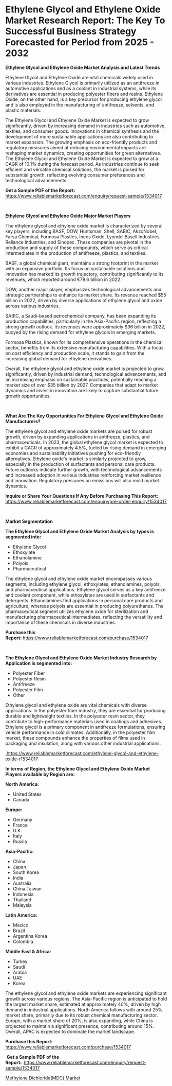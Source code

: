 <p><h1>Ethylene Glycol and Ethylene Oxide Market Research Report: The Key To Successful Business Strategy Forecasted for Period from 2025 - 2032</h1></p><p><strong>Ethylene Glycol and Ethylene Oxide Market Analysis and Latest Trends</strong></p>
<p><p>Ethylene Glycol and Ethylene Oxide are vital chemicals widely used in various industries. Ethylene Glycol is primarily utilized as an antifreeze in automotive applications and as a coolant in industrial systems, while its derivatives are essential in producing polyester fibers and resins. Ethylene Oxide, on the other hand, is a key precursor for producing ethylene glycol and is also employed in the manufacturing of antifreeze, solvents, and plastic materials.</p><p>The Ethylene Glycol and Ethylene Oxide Market is expected to grow significantly, driven by increasing demand in industries such as automotive, textiles, and consumer goods. Innovations in chemical synthesis and the development of more sustainable applications are also contributing to market expansion. The growing emphasis on eco-friendly products and regulatory measures aimed at reducing environmental impacts are reshaping market dynamics, creating opportunities for green alternatives. The Ethylene Glycol and Ethylene Oxide Market is expected to grow at a CAGR of 10.1% during the forecast period. As industries continue to seek efficient and versatile chemical solutions, the market is poised for substantial growth, reflecting evolving consumer preferences and technological advancements.</p></p>
<p><strong>Get a Sample PDF of the Report:&nbsp;</strong> <a href="https://www.reliablemarketforecast.com/enquiry/request-sample/1534017?utm_campaign=1130&utm_medium=2&utm_source=Github&utm_content=ia&utm_term=02022025&utm_id=ethylene-glycol-and-ethylene-oxide">https://www.reliablemarketforecast.com/enquiry/request-sample/1534017</a></p>
<p>&nbsp;</p>
<p><strong>Ethylene Glycol and Ethylene Oxide Major Market Players</strong></p>
<p><p>The ethylene glycol and ethylene oxide market is characterized by several key players, including BASF, DOW, Huntsman, Shell, SABIC, AkzoNobel, Farsa Chemical, Formosa Plastics, Ineos Oxide, LyondellBasell Industries, Reliance Industries, and Sinopec. These companies are pivotal in the production and supply of these compounds, which serve as critical intermediates in the production of antifreeze, plastics, and textiles.</p><p>BASF, a global chemical giant, maintains a strong footprint in the market with an expansive portfolio. Its focus on sustainable solutions and innovation has marked its growth trajectory, contributing significantly to its revenues, which reported around €78.6 billion in 2022.</p><p>DOW, another major player, emphasizes technological advancements and strategic partnerships to enhance its market share. Its revenue reached $55 billion in 2022, driven by diverse applications of ethylene glycol and oxide across various industries.</p><p>SABIC, a Saudi-based petrochemical company, has been expanding its production capabilities, particularly in the Asia-Pacific region, reflecting a strong growth outlook. Its revenues were approximately $36 billion in 2022, buoyed by the rising demand for ethylene glycols in emerging markets.</p><p>Formosa Plastics, known for its comprehensive operations in the chemical sector, benefits from its extensive manufacturing capabilities. With a focus on cost efficiency and production scale, it stands to gain from the increasing global demand for ethylene derivatives.</p><p>Overall, the ethylene glycol and ethylene oxide market is projected to grow significantly, driven by industrial demand, technological advancements, and an increasing emphasis on sustainable practices, potentially reaching a market size of over $35 billion by 2027. Companies that adapt to market dynamics and invest in innovation are likely to capture substantial future growth opportunities.</p></p>
<p>&nbsp;</p>
<p><strong>What Are The Key Opportunities For Ethylene Glycol and Ethylene Oxide Manufacturers?</strong></p>
<p><p>The ethylene glycol and ethylene oxide markets are poised for robust growth, driven by expanding applications in antifreeze, plastics, and pharmaceuticals. In 2023, the global ethylene glycol market is expected to exhibit a CAGR of approximately 4.5%, fueled by rising demand in emerging economies and sustainability initiatives pushing for eco-friendly alternatives. Ethylene oxide's market is similarly projected to grow, especially in the production of surfactants and personal care products. Future outlooks indicate further growth, with technological advancements and increased adoption in various industries reinforcing market resilience and innovation. Regulatory pressures on emissions will also mold market dynamics.</p></p>
<p><strong>Inquire or Share Your Questions If Any Before Purchasing This Report:</strong> <a href="https://www.reliablemarketforecast.com/enquiry/pre-order-enquiry/1534017?utm_campaign=1130&utm_medium=2&utm_source=Github&utm_content=ia&utm_term=02022025&utm_id=ethylene-glycol-and-ethylene-oxide">https://www.reliablemarketforecast.com/enquiry/pre-order-enquiry/1534017</a></p>
<p>&nbsp;</p>
<p><strong>Market Segmentation</strong></p>
<p><strong>The Ethylene Glycol and Ethylene Oxide Market Analysis by types is segmented into:</strong></p>
<p><ul><li>Ethylene Glycol</li><li>Ethoxylate</li><li>Ethanolamine</li><li>Polyols</li><li>Pharmaceutical</li></ul></p>
<p><p>The ethylene glycol and ethylene oxide market encompasses various segments, including ethylene glycol, ethoxylates, ethanolamines, polyols, and pharmaceutical applications. Ethylene glycol serves as a key antifreeze and coolant component, while ethoxylates are used in surfactants and detergents. Ethanolamines find applications in personal care products and agriculture, whereas polyols are essential in producing polyurethanes. The pharmaceutical segment utilizes ethylene oxide for sterilization and manufacturing pharmaceutical intermediates, reflecting the versatility and importance of these chemicals in diverse industries.</p></p>
<p><strong>Purchase this Report:&nbsp;</strong><a href="https://www.reliablemarketforecast.com/purchase/1534017?utm_campaign=1130&utm_medium=2&utm_source=Github&utm_content=ia&utm_term=02022025&utm_id=ethylene-glycol-and-ethylene-oxide">https://www.reliablemarketforecast.com/purchase/1534017</a></p>
<p>&nbsp;</p>
<p><strong>The Ethylene Glycol and Ethylene Oxide Market Industry Research by Application is segmented into:</strong></p>
<p><ul><li>Polyester Fiber</li><li>Polyester Resin</li><li>Antifreeze</li><li>Polyester Film</li><li>Other</li></ul></p>
<p><p>Ethylene glycol and ethylene oxide are vital chemicals with diverse applications. In the polyester fiber industry, they are essential for producing durable and lightweight textiles. In the polyester resin sector, they contribute to high-performance materials used in coatings and adhesives. Ethylene glycol is a primary component in antifreeze formulations, ensuring vehicle performance in cold climates. Additionally, in the polyester film market, these compounds enhance the properties of films used in packaging and insulation, along with various other industrial applications.</p></p>
<p><a href="https://www.reliablemarketforecast.com/ethylene-glycol-and-ethylene-oxide-r1534017?utm_campaign=1130&utm_medium=2&utm_source=Github&utm_content=ia&utm_term=02022025&utm_id=ethylene-glycol-and-ethylene-oxide">&nbsp;https://www.reliablemarketforecast.com/ethylene-glycol-and-ethylene-oxide-r1534017</a></p>
<p><strong>In terms of Region, the Ethylene Glycol and Ethylene Oxide Market Players available by Region are:</strong></p>
<p>
    <p> <strong> North America: </strong>
        <ul>
            <li>United States</li>
            <li>Canada</li>
        </ul>
        </p> 
    <p> <strong> Europe: </strong>
        <ul>
            <li>Germany</li>
            <li>France</li>
            <li>U.K.</li>
            <li>Italy</li>
            <li>Russia</li>
        </ul>
        </p> 
    <p> <strong> Asia-Pacific: </strong>
        <ul>
            <li>China</li>
            <li>Japan</li>
            <li>South Korea</li>
            <li>India</li>
            <li>Australia</li>
            <li>China Taiwan</li>
            <li>Indonesia</li>
            <li>Thailand</li>
            <li>Malaysia</li>
        </ul>
        </p> 
    <p> <strong> Latin America: </strong>
        <ul>
            <li>Mexico</li>
            <li>Brazil</li>
            <li>Argentina Korea</li>
            <li>Colombia</li>
        </ul>
        </p> 
    <p> <strong> Middle East & Africa: </strong>
        <ul>
            <li>Turkey</li>
            <li>Saudi</li>
            <li>Arabia</li>
            <li>UAE</li>
            <li>Korea</li>
        </ul>
    </p>
    </p>
<p><p>The ethylene glycol and ethylene oxide markets are experiencing significant growth across various regions. The Asia-Pacific region is anticipated to hold the largest market share, estimated at approximately 40%, driven by high demand in industrial applications. North America follows with around 25% market share, primarily due to its robust chemical manufacturing sector. Europe, with a market share of 20%, is also expanding, while China is projected to maintain a significant presence, contributing around 15%. Overall, APAC is expected to dominate the market landscape.</p></p>
<p><strong>Purchase this Report: </strong><a href="https://www.reliablemarketforecast.com/purchase/1534017?utm_campaign=1130&utm_medium=2&utm_source=Github&utm_content=ia&utm_term=02022025&utm_id=ethylene-glycol-and-ethylene-oxide">https://www.reliablemarketforecast.com/purchase/1534017</a></p>
<p>&nbsp;<strong>Get a Sample PDF of the Report:&nbsp;&nbsp;</strong><a href="https://www.reliablemarketforecast.com/enquiry/request-sample/1534017?utm_campaign=1130&utm_medium=2&utm_source=Github&utm_content=ia&utm_term=02022025&utm_id=ethylene-glycol-and-ethylene-oxide">https://www.reliablemarketforecast.com/enquiry/request-sample/1534017</a></p>
<p><strong></strong></p>
<p><p><a href="https://github.com/RickHolmes3/Market-Research-Report-List-7/blob/main/methylene-dichloridemdc-market.md?utm_campaign=1130&utm_medium=2&utm_source=Github&utm_content=ia&utm_term=02022025&utm_id=ethylene-glycol-and-ethylene-oxide">Methylene Dichloride(MDC) Market</a></p></p>